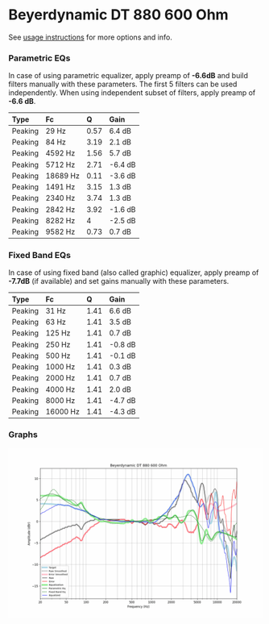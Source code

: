 # Beyerdynamic DT 880 600 Ohm
See [usage instructions](https://github.com/jaakkopasanen/AutoEq#usage) for more options and info.

### Parametric EQs
In case of using parametric equalizer, apply preamp of **-6.6dB** and build filters manually
with these parameters. The first 5 filters can be used independently.
When using independent subset of filters, apply preamp of **-6.6 dB**.

| Type    | Fc       |    Q | Gain    |
|:--------|:---------|:-----|:--------|
| Peaking | 29 Hz    | 0.57 | 6.4 dB  |
| Peaking | 84 Hz    | 3.19 | 2.1 dB  |
| Peaking | 4592 Hz  | 1.56 | 5.7 dB  |
| Peaking | 5712 Hz  | 2.71 | -6.4 dB |
| Peaking | 18689 Hz | 0.11 | -3.6 dB |
| Peaking | 1491 Hz  | 3.15 | 1.3 dB  |
| Peaking | 2340 Hz  | 3.74 | 1.3 dB  |
| Peaking | 2842 Hz  | 3.92 | -1.6 dB |
| Peaking | 8282 Hz  | 4    | -2.5 dB |
| Peaking | 9582 Hz  | 0.73 | 0.7 dB  |

### Fixed Band EQs
In case of using fixed band (also called graphic) equalizer, apply preamp of **-7.7dB**
(if available) and set gains manually with these parameters.

| Type    | Fc       |    Q | Gain    |
|:--------|:---------|:-----|:--------|
| Peaking | 31 Hz    | 1.41 | 6.6 dB  |
| Peaking | 63 Hz    | 1.41 | 3.5 dB  |
| Peaking | 125 Hz   | 1.41 | 0.7 dB  |
| Peaking | 250 Hz   | 1.41 | -0.8 dB |
| Peaking | 500 Hz   | 1.41 | -0.1 dB |
| Peaking | 1000 Hz  | 1.41 | 0.3 dB  |
| Peaking | 2000 Hz  | 1.41 | 0.7 dB  |
| Peaking | 4000 Hz  | 1.41 | 2.0 dB  |
| Peaking | 8000 Hz  | 1.41 | -4.7 dB |
| Peaking | 16000 Hz | 1.41 | -4.3 dB |

### Graphs
![](./Beyerdynamic%20DT%20880%20600%20Ohm.png)